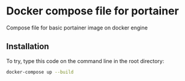 # Docker compose file for portainer
Compose file for basic portainer image on docker engine

## Installation
To try, type this code on the command line in the root directory:

```sh
docker-compose up --build
```
